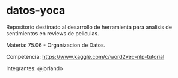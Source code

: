# datos-yoca

Repositorio destinado al desarrollo de herramienta para analisis de sentimientos en reviews de peliculas.

Materia: 75.06 - Organizacion de Datos.

Competencia: https://www.kaggle.com/c/word2vec-nlp-tutorial

Integrantes:
  @jorlando

